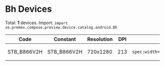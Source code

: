 # Bh Devices

Total: **1** devices. Import: `import se.premex.compose.preview.device.catalog.android.Bh`

| Code | Constant | Resolution | DPI | Compose Spec | Preview Usage |
|------|----------|------------|-----|-------------|---------------|
| STB_B866V2H | STB_B866V2H | 720x1280 | 213 | `spec:width=720px,height=1280px,dpi=213` | `@Preview(device = Bh.STB_B866V2H)` |

<!-- Generated automatically. Do not edit manually. -->
